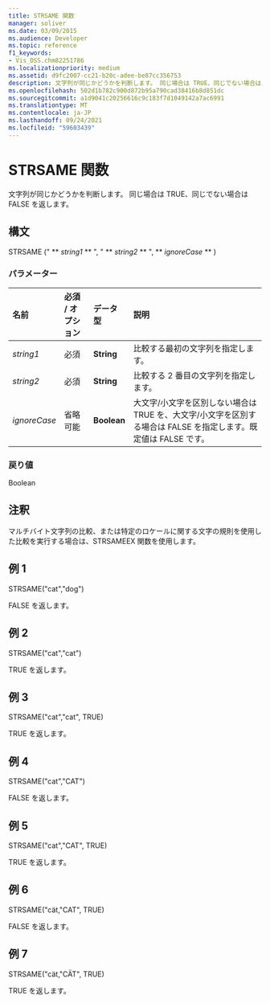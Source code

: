 ```yaml
---
title: STRSAME 関数
manager: soliver
ms.date: 03/09/2015
ms.audience: Developer
ms.topic: reference
f1_keywords:
- Vis_DSS.chm82251786
ms.localizationpriority: medium
ms.assetid: d9fc2007-cc21-b20c-adee-be87cc356753
description: 文字列が同じかどうかを判断します。 同じ場合は TRUE、同じでない場合は FALSE を返します。
ms.openlocfilehash: 502d1b782c900d872b95a790cad38416b8d851dc
ms.sourcegitcommit: a1d9041c20256616c9c183f7d1049142a7ac6991
ms.translationtype: MT
ms.contentlocale: ja-JP
ms.lasthandoff: 09/24/2021
ms.locfileid: "59603439"
---
```

# <a name="strsame-function"></a>STRSAME 関数

文字列が同じかどうかを判断します。 同じ場合は TRUE、同じでない場合は FALSE を返します。 
  
## <a name="syntax"></a>構文

STRSAME (" ** *string1* ** ", " ** *string2* ** ", ** *ignoreCase* ** ) 
  
### <a name="parameters"></a>パラメーター

|**名前**|**必須 / オプション**|**データ型**|**説明**|
|:-----|:-----|:-----|:-----|
| _string1_ <br/> |必須  <br/> |**String** <br/> |比較する最初の文字列を指定します。  <br/> |
| _string2_ <br/> |必須  <br/> |**String** <br/> |比較する 2 番目の文字列を指定します。  <br/> |
| _ignoreCase_ <br/> |省略可能  <br/> |**Boolean** <br/> |大文字/小文字を区別しない場合は TRUE を、大文字/小文字を区別する場合は FALSE を指定します。既定値は FALSE です。  <br/> |
   
### <a name="return-value"></a>戻り値

Boolean
  
## <a name="remarks"></a>注釈

マルチバイト文字列の比較、または特定のロケールに関する文字の規則を使用した比較を実行する場合は、STRSAMEEX 関数を使用します。
  
## <a name="example-1"></a>例 1

STRSAME("cat","dog")
  
FALSE を返します。
  
## <a name="example-2"></a>例 2

STRSAME("cat","cat")
  
TRUE を返します。
  
## <a name="example-3"></a>例 3

STRSAME("cat","cat", TRUE)
  
TRUE を返します。
  
## <a name="example-4"></a>例 4

STRSAME("cat","CAT")
  
FALSE を返します。
  
## <a name="example-5"></a>例 5

STRSAME("cat","CAT", TRUE)
  
TRUE を返します。
  
## <a name="example-6"></a>例 6

STRSAME("cät,"CAT", TRUE)
  
FALSE を返します。
  
## <a name="example-7"></a>例 7

STRSAME("cät,"CÄT", TRUE)
  
TRUE を返します。
  

